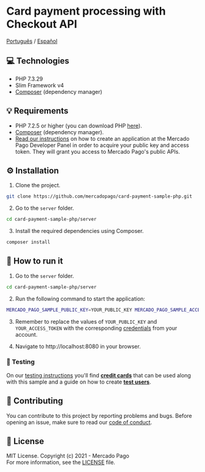 # Card payment processing with Checkout API
[Português](README.pt.md) / [Español](README.es.md)

## :computer: Technologies
- PHP 7.3.29
- Slim Framework v4
- [Composer](https://getcomposer.org/download) (dependency manager)

## 💡 Requirements
- PHP 7.2.5 or higher (you can download PHP [here](https://www.php.net/downloads)).
- [Composer](https://getcomposer.org/download) (dependency manager).
- [Read our instructions](https://www.mercadopago.com/developers/en/guides/overview#bookmark_el_desarrollo_con_c%C3%B3digo) on how to create an application at the Mercado Pago Developer Panel in order to acquire your public key and access token. They will grant you access to Mercado Pago's public APIs.

## :gear: Installation
1. Clone the project.
```bash
git clone https://github.com/mercadopago/card-payment-sample-php.git
```

2. Go to the `server` folder.
```bash
cd card-payment-sample-php/server
```

3. Install the required dependencies using Composer.
```bash
composer install
```

## 🌟 How to run it
1. Go to the `server` folder.
```bash
cd card-payment-sample-php/server
```

2. Run the following command to start the application:
```bash
MERCADO_PAGO_SAMPLE_PUBLIC_KEY=YOUR_PUBLIC_KEY MERCADO_PAGO_SAMPLE_ACCESS_TOKEN=YOUR_ACCESS_TOKEN php -S localhost:8080 server.php
```

3. Remember to replace the values of `YOUR_PUBLIC_KEY` and `YOUR_ACCESS_TOKEN` with the corresponding [credentials](https://www.mercadopago.com/developers/panel) from your account.

4. Navigate to http://localhost:8080 in your browser.

### :test_tube: Testing
On our [testing instructions](https://www.mercadopago.com/developers/en/guides/online-payments/checkout-api/testing) you'll find **[credit cards](https://www.mercadopago.com/developers/en/guides/online-payments/checkout-api/testing#bookmark_test_cards)** that can be used along with this sample and a guide on how to create **[test users](https://www.mercadopago.com/developers/en/guides/online-payments/checkout-api/testing#bookmark_how_to_create_users)**.

## :handshake: Contributing
You can contribute to this project by reporting problems and bugs. Before opening an issue, make sure to read our [code of conduct](CODE_OF_CONDUCT.md).

## :bookmark: License
MIT License. Copyright (c) 2021 - Mercado Pago <br/>
For more information, see the [LICENSE](LICENSE) file.